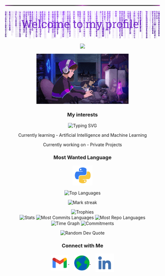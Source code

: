 <p align="center">
  <img src="assets/line.gif" width="100%" height="2"/>
</p>
<p align="center">
  <img src="assets/header.png"/>
</p>
<p align="center">
   <img src="https://readme-typing-svg.demolab.com?font=Roboto+Slab&color=%237E3ACE&size=30&center=true&vCenter=true&width=450&lines=Samarjit+Sahoo;Software+Engineer" width="auto" height="50"/>
</p>
<p align="center">
  <img alt="Coding GIF" width="300" height="auto" src="assets/coding.gif"/>
</p>

<h3 align="center">My interests</h3>
<p align="center">
  <img src="https://readme-typing-svg.demolab.com?font=Kalnia+Glaze&weight=500&size=30&duration=1000&pause=1000&center=true&random=true&width=500&lines=Artificial+Intelligence;Machine+Learning;Data+Science" alt="Typing SVG" />
</p>

<p align="center">Currently learning - Artificial Intelligence and Machine Learning</p>
<p align="center">Currently working on - Private Projects</p>

<h3 align="center">Most Wanted Language</h3>
<p align="center">
  <a href="https://github.com/samarjit-sahoo/Python_Practice.git" target="_blank">
    <img align="center" src="assets/python.png" alt="Python" height="65" width="65" />
  </a>
</p>

<p align="center">
  <img align="center" src="https://github-readme-stats.vercel.app/api/top-langs?username=samarjit-sahoo&hide_border=true&no-bg=true&no-frame=true&layout=compact&theme=transparent&hide=html,css,jupyter%20notebook,pug,jinja" alt="Top Languages"/>
</p>

<p align="center">
  <img alt="Mark streak" src="https://github-readme-streak-stats.herokuapp.com/?user=samarjit-sahoo&hide_border=true&theme=transparent" /> 
</p>

<div align="center">
  <img src="https://github-profile-trophy.vercel.app/?username=samarjit-sahoo&no-bg=true&no-frame=true&row=2&column=3" alt="Trophies">
</div>

<div align="center">
  <img align="center" src="http://github-profile-summary-cards.vercel.app/api/cards/stats?username=samarjit-sahoo&theme=transparent" height="180em" alt="Stats"/>
  <img align="center" src="http://github-profile-summary-cards.vercel.app/api/cards/most-commit-language?username=samarjit-sahoo&theme=transparent&exclude=html,CSS,Jupyter%20Notebook" height="180em" alt="Most Commits Languages"/>
  <img align="center" src="http://github-profile-summary-cards.vercel.app/api/cards/repos-per-language?username=samarjit-sahoo&theme=transparent&exclude=html,CSS,Jupyter%20Notebook" height="180em" alt="Most Repo Languages"/>
  <img align="center" src="http://github-profile-summary-cards.vercel.app/api/cards/productive-time?username=samarjit-sahoo&theme=transparent&utcOffset=5.30" height="180em" alt="Time Graph"/>
  <img align="center" src="http://github-profile-summary-cards.vercel.app/api/cards/profile-details?username=samarjit-sahoo&theme=transparent" height="180em" alt="Commitments"/>
</div>

<p align="center">
  <img src="https://quotes-github-readme.vercel.app/api?type=horizontal&theme=transparent" alt="Random Dev Quote" />
</p>

<h3 align="center">Connect with Me</h3>
<p align="center">
  <a href="mailto:samarjit9203@gmail.com" target="_blank">
    <img align="center" src="assets/gmail.png" alt="mail" height="50" width="55" />
  </a>
  &nbsp;&nbsp;&nbsp;
  <a href="https://samarjit-sahoo.vercel.app" target="_blank">
    <img align="center" src="assets/web.png" alt="website" height="50" width="50" />
  </a>
  &nbsp;&nbsp;&nbsp;
  <a href="https://linkedin.com/in/samarjit-sahoo/" target="_blank">
    <img align="center" src="assets/linkedin.png" alt="linkedin" height="60" width="60" />
  </a>
</p>
